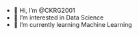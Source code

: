 - 👋 Hi, I’m @CKRG2001
- 👀 I’m interested in Data Science
- 🌱 I’m currently learning Machine Learning
<!---
CKRG2001/CKRG2001 is a ✨ special ✨ repository because its `README.md` (this file) appears on your GitHub profile.
You can click the Preview link to take a look at your changes.
--->
